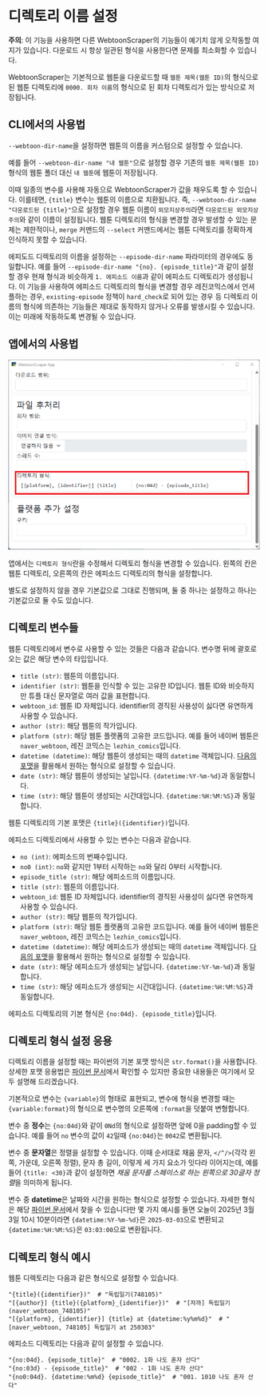 # 디렉토리 이름 설정

**주의**: 이 기능을 사용하면 다른 WebtoonScraper의 기능들이 예기치 않게 오작동할 여지가 있습니다. 다운로드 시 항상 일관된 형식을 사용한다면 문제를 최소화할 수 있습니다.

WebtoonScraper는 기본적으로 웹툰을 다운로드할 때 `웹툰 제목(웹툰 ID)`의 형식으로 된 웹툰 디렉토리에 `0000. 회차 이름`의 형식으로 된 회차 디렉토리가 있는 방식으로 저장됩니다.

## CLI에서의 사용법

`--webtoon-dir-name`을 설정하면 웹툰의 이름을 커스텀으로 설정할 수 있습니다.

예를 들어 `--webtoon-dir-name "내 웹툰"`으로 설정할 경우 기존의 `웹툰 제목(웹툰 ID)` 형식의 웹툰 폴더 대신 `내 웹툰`에 웹툰이 저장됩니다.

이때 일종의 변수를 사용해 자동으로 WebtoonScraper가 값을 채우도록 할 수 있습니다. 이를테면, `{title}` 변수는 웹툰의 이름으로 치환됩니다.
즉, `--webtoon-dir-name "다운로드된 {title}"`으로 설정할 경우 웹툰 이름이 `외모지상주의`라면 `다운로드된 외모지상주의`와 같이 이름이 설정됩니다.
웹툰 디렉토리의 형식을 변경할 경우 발생할 수 있는 문제는 제한적이나, `merge` 커맨드의 `--select` 커맨드에서는 웹툰 디렉토리를 정확하게 인식하지 못할 수 있습니다.

에피도드 디렉토리의 이름을 설정하는 `--episode-dir-name` 파라미터의 경우에도 동일합니다.
예를 들어 `--episode-dir-name "{no}. {episode_title}"`과 같이 설정할 경우 현재 형식과 비슷하게 `1. 에피소드 이름`과 같이 에피소드 디렉토리가 생성됩니다.
이 기능을 사용하여 에피소드 디렉토리의 형식을 변경할 경우 레진코믹스에서 언셔플하는 경우, `existing-episode` 정책이 `hard_check`로 되어 있는 경우 등 디렉토리 이름의 형식에 의존하는 기능들은 제대로 동작하지 않거나 오류를 발생시킬 수 있습니다. 이는 미래에 작동하도록 변경될 수 있습니다.

## 앱에서의 사용법

![](image/directory-format-app.png)

앱에서는 `디렉토리 형식`란을 수정해서 디렉토리 형식을 변경할 수 있습니다. 왼쪽의 칸은 웹툰 디렉토리, 오른쪽의 칸은 에피소드 디렉토리의 형식을 설정합니다.

별도로 설정하지 않을 경우 기본값으로 그대로 진행되며, 둘 중 하나는 설정하고 하나는 기본값으로 둘 수도 있습니다.

## 디렉토리 변수들

웹툰 디렉토리에서 변수로 사용할 수 있는 것들은 다음과 같습니다.
변수명 뒤에 괄호로 오는 값은 해당 변수의 타입입니다.

* `title (str)`: 웹툰의 이름입니다.
* `identifier (str)`: 웹툰을 인식할 수 있는 고유한 ID입니다. 웹툰 ID와 비슷하지만 튜플 대신 문자열로 여러 값을 표현합니다.
* `webtoon_id`: 웹툰 ID 자체입니다. identifier의 경직된 사용성이 싫다면 유연하게 사용할 수 있습니다.
* `author (str)`: 해당 웹툰의 작가입니다.
* `platform (str)`: 해당 웹툰 플랫폼의 고유한 코드입니다. 예를 들어 네이버 웹툰은 `naver_webtoon`, 레진 코믹스는 `lezhin_comics`입니다.
* `datetime (datetime)`: 해당 웹툰이 생성되는 때의 `datetime` 객체입니다. [다음의 포맷](https://docs.python.org/ko/3/library/datetime.html#format-codes)을 활용해서 원하는 형식으로 설정할 수 있습니다.
* `date (str)`: 해당 웹툰이 생성되는 날입니다. `{datetime:%Y-%m-%d}`과 동일합니다.
* `time (str)`: 해당 웹툰이 생성되는 시간대입니다. `{datetime:%H:%M:%S}`과 동일합니다.

웹툰 디렉토리의 기본 포맷은 `{title}({identifier})`입니다.

에피소드 디렉토리에서 사용할 수 있는 변수는 다음과 같습니다.

* `no (int)`: 에피소드의 번째수입니다.
* `no0 (int)`: `no`와 같지만 1부터 시작하는 `no`와 달리 0부터 시작합니다.
* `episode_title (str)`: 해당 에피소드의 이름입니다.
* `title (str)`: 웹툰의 이름입니다.
* `webtoon_id`: 웹툰 ID 자체입니다. identifier의 경직된 사용성이 싫다면 유연하게 사용할 수 있습니다.
* `author (str)`: 해당 웹툰의 작가입니다.
* `platform (str)`: 해당 웹툰 플랫폼의 고유한 코드입니다. 예를 들어 네이버 웹툰은 `naver_webtoon`, 레진 코믹스는 `lezhin_comics`입니다.
* `datetime (datetime)`: 해당 에피소드가 생성되는 때의 `datetime` 객체입니다. [다음의 포맷](https://docs.python.org/ko/3/library/datetime.html#format-codes)을 활용해서 원하는 형식으로 설정할 수 있습니다.
* `date (str)`: 해당 에피소드가 생성되는 날입니다. `{datetime:%Y-%m-%d}`과 동일합니다.
* `time (str)`: 해당 에피소드가 생성되는 시간대입니다. `{datetime:%H:%M:%S}`과 동일합니다.

에피소드 디렉토리의 기본 형식은 `{no:04d}. {episode_title}`입니다.

## 디렉토리 형식 설정 응용

디렉토리 이름을 설정할 때는 파이썬의 기본 포맷 방식은 `str.format()`을 사용합니다. 상세한 포맷 응용법은 [파이썬 문서](https://docs.python.org/ko/3.13/library/string.html#format-examples)에서 확인할 수 있지만 중요한 내용들은 여기에서 모두 설명해 드리겠습니다.

기본적으로 변수는 `{variable}`의 형태로 표현되고, 변수에 형식을 변경할 때는 `{variable:format}`의 형식으로 변수명의 오른쪽에 `:format`을 덧붙여 변형합니다.

변수 중 **정수**는 `{no:04d}`와 같이 `0Nd`의 형식으로 설정하면 앞에 0을 padding할 수 있습니다. 예를 들어 `no` 변수의 값이 `42`일때 `{no:04d}`는 `0042`로 변환됩니다.

변수 중 **문자열**은 정렬을 설정할 수 있습니다. 이때 순서대로 채움 문자, `</^/>`(각각 왼쪽, 가운데, 오른쪽 정렬), 문자 총 길이, 이렇게 세 가지 요소가 잇다라 이어지는데,
예를 들어 `{title: <30}`과 같이 설정하면 *채움 문자를 스페이스로 하는 왼쪽으로 30글자 정렬*을 의미하게 됩니다.

변수 중 **datetime**은 날짜와 시간을 원하는 형식으로 설정할 수 있습니다. 자세한 형식은 해당 [파이썬 문서](https://docs.python.org/ko/3/library/datetime.html#format-codes)에서 찾을 수 있습니다만 몇 가지 예시를 들면 오늘이 2025년 3월 3일 10시 10분이라면 `{datetime:%Y-%m-%d}`은 `2025-03-03`으로 변환되고 `{datetime:%H:%M:%S}`은 `03:03:00`으로 변환됩니다. 

## 디렉토리 형식 예시

웹툰 디렉토리는 다음과 같은 형식으로 설정할 수 있습니다.

```
"{title}({identifier})"  # "독립일기(748105)"
"[{author}] {title}({platform}_{identifier})"  # "[자까] 독립일기(naver_webtoon_748105)"
"[{platform}, {identifier}] {title} at {datetime:%y%m%d}"  # "[naver_webtoon, 748105] 독립일기 at 250303"
```

에피소드 디렉토리는 다음과 같이 설정할 수 있습니다.

```
"{no:04d}. {episode_title}"  # "0002. 1화 나도 혼자 산다"
"{no:03d} - {episode_title}"  # "002 - 1화 나도 혼자 산다"
"{no0:04d}. {datetime:%m%d} {episode_title}"  # "001. 1010 나도 혼자 산다"
```
